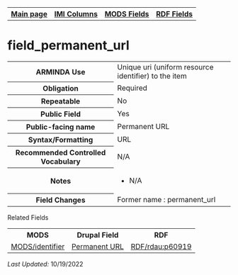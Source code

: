 <!DOCTYPE html>
<html>

<body>
<table style="width:100%">
  <tr>
    <th><a href="index.md">Main page</a></th>
	<th><a href="IMI.md">IMI Columns</a></th>
    <th><a href="MODS.md">MODS Fields</a></th>
    <th><a href="RDF.md">RDF Fields</a></th>
  </tr>
</table>

<h1>field_permanent_url</h1>
<table>
<tr>
	<th>ARMINDA Use</th>
	<td>Unique uri (uniform resource identifier) to the item</td>
</tr>
<tr>
	<th>Obligation</th>
	<td>Required</td>
</tr>
<tr>
	<th>Repeatable</th>
	<td>No</td>
</tr>
<tr>
	<th>Public Field</th>
	<td>Yes</td>
</tr>
<tr>
	<th>Public-facing name</th>
	<td>Permanent URL</td>
</tr>
<tr>
	<th>Syntax/Formatting</th>
	<td>URL</td>
</tr>
<tr>
	<th>Recommended Controlled Vocabulary</th>
	<td>N/A</td>
</tr>
<tr>
	<th>Notes</th>
	<td>
		<ul>
			<li>N/A</li>
		</ul>
	</td>
</tr>
<tr>
	<th>Field Changes</th>
	<td>Former name : permanent_url</td>
</tr>
</table>
	<dt>Related Fields</dt>
<table>
	<tr>
		<th>MODS</th>
		<th>Drupal Field</th>
		<th>RDF</th>
	</tr>
	<tr>
		<td><a href="MODS.identifier.md">MODS/identifier</a></td>
		<td><a href="DrupalFields.md#Permanent-url">Permanent URL</a></td> 
		<td><a href="rdf.rdau.p60919.md">RDF/rdau:p60919</a></td>
	</tr>
</table>
<p><i>Last Updated: </i>10/19/2022</p>
</body>
</html>
